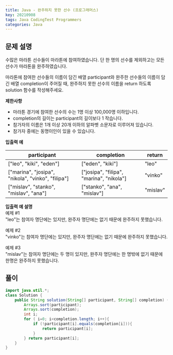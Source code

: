 ```yaml
---
title: Java - 완주하지 못한 선수 (프로그래머스)  
key: 20210908
tags: Java CodingTest Programmers
categories: Java
---
```


## 문제 설명

수많은 마라톤 선수들이 마라톤에 참여하였습니다. 단 한 명의 선수를 제외하고는 모든 선수가 마라톤을 완주하였습니다.  

마라톤에 참여한 선수들의 이름이 담긴 배열 participant와 완주한 선수들의 이름이 담긴 배열 completion이 주어질 때, 완주하지 못한 선수의 이름을 return 하도록 solution 함수를 작성해주세요.  

**제한사항**  

* 마라톤 경기에 참여한 선수의 수는 1명 이상 100,000명 이하입니다.  
* completion의 길이는 participant의 길이보다 1 작습니다.  
* 참가자의 이름은 1개 이상 20개 이하의 알파벳 소문자로 이루어져 있습니다.  
* 참가자 중에는 동명이인이 있을 수 있습니다.  

**입출력 예**  

|participant|completion|return|
|--|--|--|
|["leo", "kiki", "eden"]|["eden", "kiki"]|"leo"|
|["marina", "josipa", "nikola", "vinko", "filipa"]|["josipa", "filipa", "marina", "nikola"]|"vinko"|
|["mislav", "stanko", "mislav", "ana"]|["stanko", "ana", "mislav"]|"mislav"|

**입출력 예 설명**  
예제 #1  
"leo"는 참여자 명단에는 있지만, 완주자 명단에는 없기 때문에 완주하지 못했습니다.  

예제 #2  
"vinko"는 참여자 명단에는 있지만, 완주자 명단에는 없기 때문에 완주하지 못했습니다.  

예제 #3  
"mislav"는 참여자 명단에는 두 명이 있지만, 완주자 명단에는 한 명밖에 없기 때문에 한명은 완주하지 못했습니다.  


## 풀이
~~~java
import java.util.*;
class Solution {
    public String solution(String[] participant, String[] completion) {
        Arrays.sort(participant); 
        Arrays.sort(completion); 
        int i; 
        for ( i=0; i<completion.length; i++){ 
            if (!participant[i].equals(completion[i])){ 
                return participant[i]; 
            } 
        } return participant[i]; 
    }
}
~~~